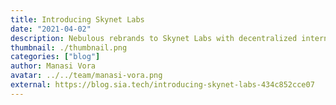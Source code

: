 ```yaml
---
title: Introducing Skynet Labs
date: "2021-04-02"
description: Nebulous rebrands to Skynet Labs with decentralized internet as the cornerstone of our mission.
thumbnail: ./thumbnail.png
categories: ["blog"]
author: Manasi Vora
avatar: ../../team/manasi-vora.png
external: https://blog.sia.tech/introducing-skynet-labs-434c852cce07
---
```

